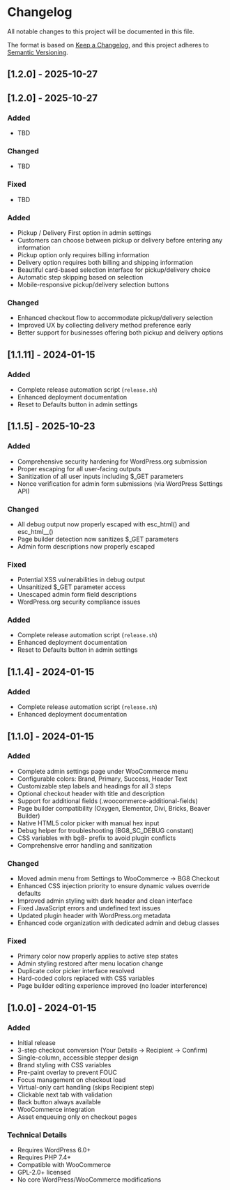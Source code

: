 # Changelog

All notable changes to this project will be documented in this file.

The format is based on [Keep a Changelog](https://keepachangelog.com/en/1.0.0/),
and this project adheres to [Semantic Versioning](https://semver.org/spec/v2.0.0.html).

## [1.2.0] - 2025-10-27

## [1.2.0] - 2025-10-27

### Added
- TBD

### Changed
- TBD

### Fixed
- TBD

### Added
- Pickup / Delivery First option in admin settings
- Customers can choose between pickup or delivery before entering any information
- Pickup option only requires billing information
- Delivery option requires both billing and shipping information
- Beautiful card-based selection interface for pickup/delivery choice
- Automatic step skipping based on selection
- Mobile-responsive pickup/delivery selection buttons

### Changed
- Enhanced checkout flow to accommodate pickup/delivery selection
- Improved UX by collecting delivery method preference early
- Better support for businesses offering both pickup and delivery options

## [1.1.11] - 2024-01-15

### Added
- Complete release automation script (`release.sh`)
- Enhanced deployment documentation
- Reset to Defaults button in admin settings

## [1.1.5] - 2025-10-23

### Added
- Comprehensive security hardening for WordPress.org submission
- Proper escaping for all user-facing outputs
- Sanitization of all user inputs including $_GET parameters
- Nonce verification for admin form submissions (via WordPress Settings API)

### Changed
- All debug output now properly escaped with esc_html() and esc_html__()
- Page builder detection now sanitizes $_GET parameters
- Admin form descriptions now properly escaped

### Fixed
- Potential XSS vulnerabilities in debug output
- Unsanitized $_GET parameter access
- Unescaped admin form field descriptions
- WordPress.org security compliance issues

### Added
- Complete release automation script (`release.sh`)
- Enhanced deployment documentation
- Reset to Defaults button in admin settings

## [1.1.4] - 2024-01-15

### Added
- Complete release automation script (`release.sh`)
- Enhanced deployment documentation

## [1.1.0] - 2024-01-15

### Added
- Complete admin settings page under WooCommerce menu
- Configurable colors: Brand, Primary, Success, Header Text
- Customizable step labels and headings for all 3 steps
- Optional checkout header with title and description
- Support for additional fields (.woocommerce-additional-fields)
- Page builder compatibility (Oxygen, Elementor, Divi, Bricks, Beaver Builder)
- Native HTML5 color picker with manual hex input
- Debug helper for troubleshooting (BG8_SC_DEBUG constant)
- CSS variables with bg8- prefix to avoid plugin conflicts
- Comprehensive error handling and sanitization

### Changed
- Moved admin menu from Settings to WooCommerce → BG8 Checkout
- Enhanced CSS injection priority to ensure dynamic values override defaults
- Improved admin styling with dark header and clean interface
- Fixed JavaScript errors and undefined text issues
- Updated plugin header with WordPress.org metadata
- Enhanced code organization with dedicated admin and debug classes

### Fixed
- Primary color now properly applies to active step states
- Admin styling restored after menu location change
- Duplicate color picker interface resolved
- Hard-coded colors replaced with CSS variables
- Page builder editing experience improved (no loader interference)

## [1.0.0] - 2024-01-15

### Added
- Initial release
- 3-step checkout conversion (Your Details → Recipient → Confirm)
- Single-column, accessible stepper design
- Brand styling with CSS variables
- Pre-paint overlay to prevent FOUC
- Focus management on checkout load
- Virtual-only cart handling (skips Recipient step)
- Clickable next tab with validation
- Back button always available
- WooCommerce integration
- Asset enqueuing only on checkout pages

### Technical Details
- Requires WordPress 6.0+
- Requires PHP 7.4+
- Compatible with WooCommerce
- GPL-2.0+ licensed
- No core WordPress/WooCommerce modifications